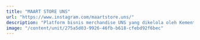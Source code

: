 ```yaml
---
title: "MAART STORE UNS"
url: "https://www.instagram.com/maartstore.uns/"
description: "Platform bisnis merchandise UNS yang dikelola oleh Kementrian Bisnis dan Kemitraan."
image: "/content/unit/275a5d03-9926-46fb-b618-cfebd92f6bec"
---
```

